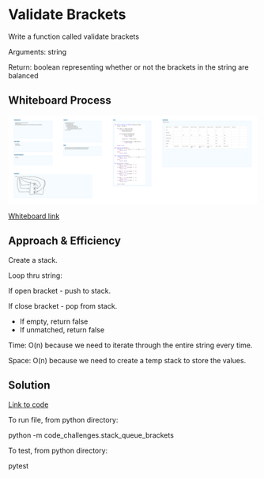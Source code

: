 # Validate Brackets
Write a function called validate brackets

Arguments: string

Return: boolean representing whether or not the brackets in the string are balanced

## Whiteboard Process
![Whiteboard image](whiteboard_13.png)

[Whiteboard link](https://www.figma.com/file/r1h8jhIDrUoilGSbWEBdY1/Code-Challenge-13?node-id=0%3A1&t=QCQh9MhCQZ4weK5w-1)

## Approach & Efficiency

Create a stack.

Loop thru string:

If open bracket - push to stack.

If close bracket - pop from stack.
- If empty, return false
- If unmatched, return false

Time: O(n) because we need to iterate through the entire string every time.

Space: O(n) because we need to create a temp stack to store the values.

## Solution

[Link to code](https://github.com/mikeshen7/data-structures-and-algorithms/blob/main/python/code_challenges/stack_queue_brackets.py)

To run file, from python directory:

python -m code_challenges.stack_queue_brackets

To test, from python directory:

pytest

